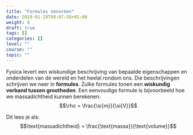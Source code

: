 ```yaml
---
title: "Formules omvormen"
date: 2019-01-28T08:07:58+01:00
weight: 8
draft: true
tags: []
categories: []
level: ""
course: ""
topic: ""
---
```

Fysica levert een wiskundige beschrijving van bepaalde eigenschappen en onderdelen van de wereld en het heelal rondom ons. Die beschrijvingen schrijven we neer in **formules**. Zulke formules tonen een **wiskundig verband tussen grootheden**. Een eenvoudige formule is bijvoorbeeld hoe we massadichtheid kunnen berekenen:
$$\rho = \frac{\si{m}}{\si{V}}$$

Dit lees je als:
$$\text{massadichtheid} = \frac{\text{massa}}{\text{volume}}$$
